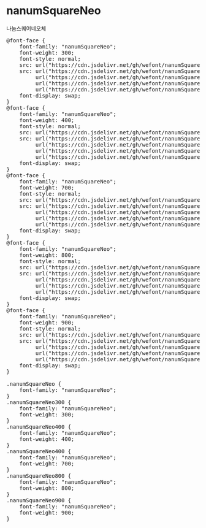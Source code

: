 # nanumSquareNeo
나눔스퀘어네오체

<pre>
@font-face {
    font-family: "nanumSquareNeo";
    font-weight: 300;
    font-style: normal;
    src: url("https://cdn.jsdelivr.net/gh/wefont/nanumSquareNeo/nanumSquareNeo-Light.eot");
    src: url("https://cdn.jsdelivr.net/gh/wefont/nanumSquareNeo/nanumSquareNeo-Light.eot?#iefix") format("embedded-opentype"),
         url("https://cdn.jsdelivr.net/gh/wefont/nanumSquareNeo/nanumSquareNeo-Light.woff2") format("woff2"),
         url("https://cdn.jsdelivr.net/gh/wefont/nanumSquareNeo/nanumSquareNeo-Light.woff") format("woff"),
         url("https://cdn.jsdelivr.net/gh/wefont/nanumSquareNeo/nanumSquareNeo-Light.ttf") format("truetype");
    font-display: swap;
} 
@font-face {
    font-family: "nanumSquareNeo";
    font-weight: 400;
    font-style: normal;
    src: url("https://cdn.jsdelivr.net/gh/wefont/nanumSquareNeo/nanumSquareNeo-Regular.eot");
    src: url("https://cdn.jsdelivr.net/gh/wefont/nanumSquareNeo/nanumSquareNeo-Regular.eot?#iefix") format("embedded-opentype"),
         url("https://cdn.jsdelivr.net/gh/wefont/nanumSquareNeo/nanumSquareNeo-Regular.woff2") format("woff2"),
         url("https://cdn.jsdelivr.net/gh/wefont/nanumSquareNeo/nanumSquareNeo-Regular.woff") format("woff"),
         url("https://cdn.jsdelivr.net/gh/wefont/nanumSquareNeo/nanumSquareNeo-Regular.ttf") format("truetype");
    font-display: swap;
} 
@font-face {
    font-family: "nanumSquareNeo";
    font-weight: 700;
    font-style: normal;
    src: url("https://cdn.jsdelivr.net/gh/wefont/nanumSquareNeo/nanumSquareNeo-Bold.eot");
    src: url("https://cdn.jsdelivr.net/gh/wefont/nanumSquareNeo/nanumSquareNeo-Bold.eot?#iefix") format("embedded-opentype"),
         url("https://cdn.jsdelivr.net/gh/wefont/nanumSquareNeo/nanumSquareNeo-Bold.woff2") format("woff2"),
         url("https://cdn.jsdelivr.net/gh/wefont/nanumSquareNeo/nanumSquareNeo-Bold.woff") format("woff"),
         url("https://cdn.jsdelivr.net/gh/wefont/nanumSquareNeo/nanumSquareNeo-Bold.ttf") format("truetype");
    font-display: swap;
} 
@font-face {
    font-family: "nanumSquareNeo";
    font-weight: 800;
    font-style: normal;
    src: url("https://cdn.jsdelivr.net/gh/wefont/nanumSquareNeo/nanumSquareNeo-ExtraBold.eot");
    src: url("https://cdn.jsdelivr.net/gh/wefont/nanumSquareNeo/nanumSquareNeo-ExtraBold.eot?#iefix") format("embedded-opentype"),
         url("https://cdn.jsdelivr.net/gh/wefont/nanumSquareNeo/nanumSquareNeo-ExtraBold.woff2") format("woff2"),
         url("https://cdn.jsdelivr.net/gh/wefont/nanumSquareNeo/nanumSquareNeo-ExtraBold.woff") format("woff"),
         url("https://cdn.jsdelivr.net/gh/wefont/nanumSquareNeo/nanumSquareNeo-ExtraBold.ttf") format("truetype");
    font-display: swap;
} 
@font-face {
    font-family: "nanumSquareNeo";
    font-weight: 900;
    font-style: normal;
    src: url("https://cdn.jsdelivr.net/gh/wefont/nanumSquareNeo/nanumSquareNeo-Black.eot");
    src: url("https://cdn.jsdelivr.net/gh/wefont/nanumSquareNeo/nanumSquareNeo-Black.eot?#iefix") format("embedded-opentype"),
         url("https://cdn.jsdelivr.net/gh/wefont/nanumSquareNeo/nanumSquareNeo-Black.woff2") format("woff2"),
         url("https://cdn.jsdelivr.net/gh/wefont/nanumSquareNeo/nanumSquareNeo-Black.woff") format("woff"),
         url("https://cdn.jsdelivr.net/gh/wefont/nanumSquareNeo/nanumSquareNeo-Black.ttf") format("truetype");
    font-display: swap;
}

.nanumSquareNeo {
    font-family: "nanumSquareNeo";
}
.nanumSquareNeo300 {
    font-family: "nanumSquareNeo";
    font-weight: 300;
}
.nanumSquareNeo400 {
    font-family: "nanumSquareNeo";
    font-weight: 400;
}
.nanumSquareNeo400 {
    font-family: "nanumSquareNeo";
    font-weight: 700;
}
.nanumSquareNeo800 {
    font-family: "nanumSquareNeo";
    font-weight: 800;
}
.nanumSquareNeo900 {
    font-family: "nanumSquareNeo";
    font-weight: 900;
}
</pre>
